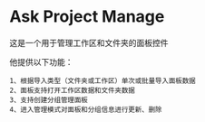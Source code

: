 # Ask Project Manage

这是一个用于管理工作区和文件夹的面板控件

他提供以下功能：
>
    1、根据导入类型（文件夹或工作区）单次或批量导入面板数据
    2、面板支持打开工作区数据和文件夹数据
    3、支持创建分组管理面板
    4、进入管理模式对面板和分组信息进行更新、删除
